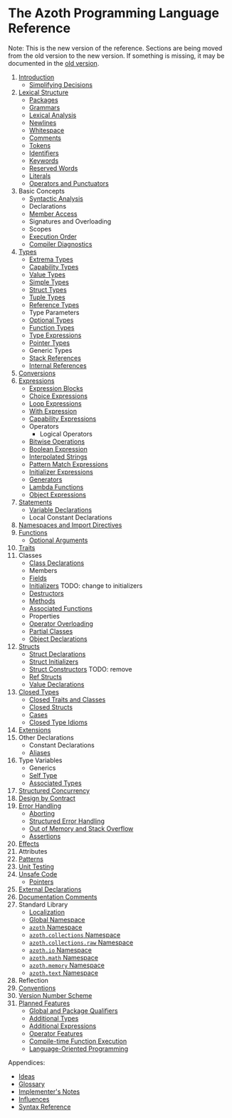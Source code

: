 # The Azoth Programming Language Reference

Note: This is the new version of the reference. Sections are being moved from the old version to the
new version. If something is missing, it may be documented in the [old version](../old/book.md).

1. [Introduction](introduction.md)
   * [Simplifying Decisions](simplifying-decisions.md)
2. [Lexical Structure](lexical-structure.md)
   * [Packages](packages.md)
   * [Grammars](grammars.md)
   * [Lexical Analysis](lexical-analysis.md)
   * [Newlines](newlines.md)
   * [Whitespace](whitespace.md)
   * [Comments](comments.md)
   * [Tokens](tokens.md)
   * [Identifiers](identifiers.md)
   * [Keywords](keywords.md)
   * [Reserved Words](reserved-words.md)
   * [Literals](literals.md)
   * [Operators and Punctuators](operators-and-punctuators.md)
3. Basic Concepts
   * [Syntactic Analysis](syntactic-analysis.md)
   * Declarations
   * [Member Access](member-access.md)
   * Signatures and Overloading
   * Scopes
   * [Execution Order](execution-order.md)
   * [Compiler Diagnostics](compiler-diagnostics.md)
4. [Types](types.md)
   * [Extrema Types](extrema-types.md)
   * [Capability Types](capability-types.md)
   * [Value Types](value-types.md)
   * [Simple Types](simple-types.md)
   * [Struct Types](struct-types.md)
   * [Tuple Types](tuple-types.md)
   * [Reference Types](reference-types.md)
   * Type Parameters
   * [Optional Types](optional-types.md)
   * [Function Types](function-types.md)
   * [Type Expressions](type-expressions.md)
   * [Pointer Types](pointer-types.md)
   * Generic Types
   * [Stack References](stack-references.md)
   * [Internal References](internal-references.md)
5. [Conversions](conversions.md)
6. [Expressions](expressions.md)
   * [Expression Blocks](expression-blocks.md)
   * [Choice Expressions](choice-expressions.md)
   * [Loop Expressions](loop-expressions.md)
   * [With Expression](with-expression.md)
   * [Capability Expressions](capability-expressions.md)
   * Operators
     * Logical Operators
   * [Bitwise Operations](bitwise-operations.md)
   * [Boolean Expression](boolean-expression.md)
   * [Interpolated Strings](interpolated-strings.md)
   * [Pattern Match Expressions](pattern-match-expressions.md)
   * [Initializer Expressions](initializer-expressions.md)
   * [Generators](generators.md)
   * [Lambda Functions](lambda-functions.md)
   * [Object Expressions](object-expressions.md)
7. [Statements](statements.md)
   * [Variable Declarations](variable-declarations.md)
   * Local Constant Declarations
8. [Namespaces and Import Directives](namespaces.md)
9. [Functions](functions.md)
    * [Optional Arguments](optional-arguments.md)
10. [Traits](traits.md)
11. Classes
    * [Class Declarations](class-declarations.md)
    * Members
    * [Fields](fields.md)
    * [Initializers](initializers.md) TODO: change to initializers
    * [Destructors](destructors.md)
    * [Methods](methods.md)
    * [Associated Functions](associated-functions.md)
    * Properties
    * [Operator Overloading](operator-overloading.md)
    * [Partial Classes](partial-classes.md)
    * [Object Declarations](object-declarations.md)
12. [Structs](structs.md)
    * [Struct Declarations](struct-declarations.md)
    * [Struct Initializers](struct-initializers.md)
    * [Struct Constructors](struct-constructors.md) TODO: remove
    * [Ref Structs](ref-structs.md)
    * [Value Declarations](value-declarations.md)
13. [Closed Types](closed-types.md)
    * [Closed Traits and Classes](closed-traits-and-classes.md)
    * [Closed Structs](closed-structs.md)
    * [Cases](cases.md)
    * [Closed Type Idioms](closed-type-idioms.md)
14. [Extensions](extensions.md)
15. Other Declarations
    * Constant Declarations
    * [Aliases](aliases.md)
16. Type Variables
    * Generics
    * [Self Type](self-type.md)
    * [Associated Types](associated-types.md)
17. [Structured Concurrency](structured-concurrency.md)
18. [Design by Contract](contracts.md)
19. [Error Handling](error-handling.md)
    * [Aborting](aborting.md)
    * [Structured Error Handling](structured-errors.md)
    * [Out of Memory and Stack Overflow](memory-exhaustion.md)
    * [Assertions](assertions.md)
20. [Effects](effects.md)
21. Attributes
22. [Patterns](patterns.md)
23. [Unit Testing](unit-testing.md)
24. [Unsafe Code](unsafe.md)
    * [Pointers](pointers.md)
25. [External Declarations](external.md)
26. [Documentation Comments](documentation-comments.md)
27. Standard Library
    * [Localization](localization.md)
    * [Global Namespace](std-lib-global-namespace.md)
    * [`azoth` Namespace](azoth.md)
    * [`azoth.collections` Namespace](azoth.collections.md)
    * [`azoth.collections.raw` Namespace](azoth.collections.raw.md)
    * [`azoth.io` Namespace](azoth.io.md)
    * [`azoth.math` Namespace](azoth.math.md)
    * [`azoth.memory` Namespace](azoth.memory.md)
    * [`azoth.text` Namespace](azoth.text.md)
28. Reflection
29. [Conventions](conventions.md)
30. [Version Number Scheme](version-numbers.md)
31. [Planned Features](planned-features.md)
    * [Global and Package Qualifiers](planned-qualifier.md)
    * [Additional Types](planned-types.md)
    * [Additional Expressions](planned-expressions.md)
    * [Operator Features](planned-operators.md)
    * [Compile-time Function Execution](planned-ctfe.md)
    * [Language-Oriented Programming](planned-lop.md)

Appendices:

* [Ideas](ideas.md)
* [Glossary](glossary.md)
* [Implementer's Notes](implementers-notes.md)
* [Influences](influences.md)
* [Syntax Reference](syntax-reference.md)
